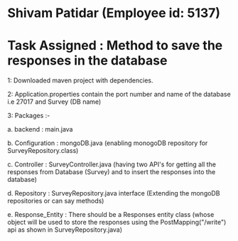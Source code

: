 # Shivam Patidar (Employee id: 5137)

# Task Assigned : Method to save the responses in the database

1: Downloaded maven project with dependencies.

2: Application.properties contain the port number and name of the database i.e 27017 and Survey (DB name)

3: Packages :-

a. backend : main.java 

b. Configuration : mongoDB.java (enabling monogoDB repository for SurveyRepository.class)

c. Controller : SurveyController.java (having two API's for getting all the responses from                  Database (Survey) and to insert the responses into the database)

d. Repository : SurveyRepository.java interface (Extending the mongoDB repositories or can say methods)

e. Response_Entity : There should be a Responses entity class (whose object will be used to store the responses using the PostMapping("/write") api as shown in SurveyRepository.java) 


                